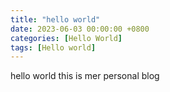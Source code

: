 ```yaml
---
title: "hello world"
date: 2023-06-03 00:00:00 +0800
categories: [Hello World]
tags: [Hello world]
---
```

hello world this is mer personal blog

